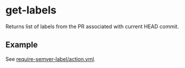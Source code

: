 # get-labels

Returns list of labels from the PR associated with current HEAD commit.

## Example

See [require-semver-label/action.yml](../require-semver-label/action.yml).
